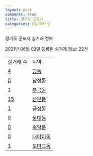 ```yaml
---
layout: post
comments: true
title: 경기도 군포시
categories: [실거래가]
---
```


경기도 군포시 실거래 정보

2021년 06월 02일 등록된 실거래 정보: 22건


<table>
  <tr>
    <td>실거래 수</td>
    <td>지역</td>
  </tr>

  
  <tr>
    <td><a href="4141010100.html">4</a></td>
    <td><a href="4141010100.html">당동</a></td>
  </tr>
    

  <tr>
    <td><a href="4141010200.html">0</a></td>
    <td><a href="4141010200.html">당정동</a></td>
  </tr>
    

  <tr>
    <td><a href="4141010300.html">1</a></td>
    <td><a href="4141010300.html">부곡동</a></td>
  </tr>
    

  <tr>
    <td><a href="4141010400.html">15</a></td>
    <td><a href="4141010400.html">산본동</a></td>
  </tr>
    

  <tr>
    <td><a href="4141010500.html">1</a></td>
    <td><a href="4141010500.html">금정동</a></td>
  </tr>
    

  <tr>
    <td><a href="4141010600.html">0</a></td>
    <td><a href="4141010600.html">둔대동</a></td>
  </tr>
    

  <tr>
    <td><a href="4141010700.html">0</a></td>
    <td><a href="4141010700.html">속달동</a></td>
  </tr>
    

  <tr>
    <td><a href="4141010800.html">0</a></td>
    <td><a href="4141010800.html">대야미동</a></td>
  </tr>
    

  <tr>
    <td><a href="4141010900.html">1</a></td>
    <td><a href="4141010900.html">도마교동</a></td>
  </tr>
    


</table>
    